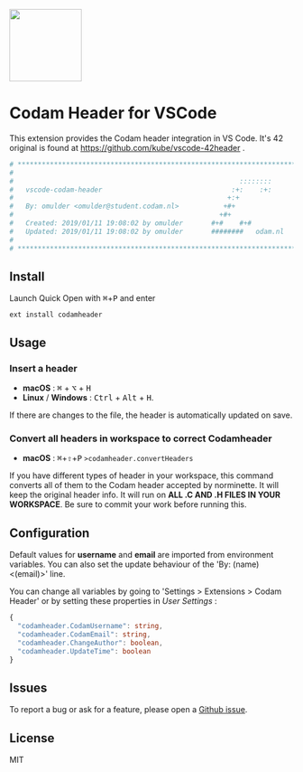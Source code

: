 <img
  src="https://raw.githubusercontent.com/oscarmulder/vscode-codam-header/master/codam.png" 
  width=128>

# Codam Header for VSCode
      
This extension provides the Codam header integration in VS Code. It's 42 original is found at https://github.com/kube/vscode-42header .

```bash
# ************************************************************************** #
#                                                                            #
#                                                        ::::::::            #
#   vscode-codam-header                                :+:    :+:            #
#                                                     +:+                    #
#   By: omulder <omulder@student.codam.nl>           +#+                     #
#                                                   +#+                      #
#   Created: 2019/01/11 19:08:02 by omulder       #+#    #+#                 #
#   Updated: 2019/01/11 19:08:02 by omulder       ########   odam.nl         #
#                                                                            #
# ************************************************************************** #
```

## Install

Launch Quick Open with <kbd>⌘</kbd>+<kbd>P</kbd> and enter
```
ext install codamheader
```

## Usage

### Insert a header
 - **macOS** : <kbd>⌘</kbd> + <kbd>⌥</kbd> + <kbd>H</kbd>
 - **Linux** / **Windows** : <kbd>Ctrl</kbd> + <kbd>Alt</kbd> + <kbd>H</kbd>.

If there are changes to the file, the header is automatically updated on save.

### Convert all headers in workspace to correct Codamheader
- **macOS** : <kbd>⌘</kbd>+<kbd>⇧</kbd>+<kbd>P</kbd> `>codamheader.convertHeaders`

If you have different types of header in your workspace, this command converts
all of them to the Codam header accepted by norminette. It will keep the original
header info. It will run on **ALL .C AND .H FILES IN YOUR WORKSPACE**. Be sure to commit your work before running this.

## Configuration

Default values for **username** and **email** are imported from environment variables.
You can also set the update behaviour of the 'By: (name) <(email)>' line.

You can change all variables by going to 'Settings > Extensions > Codam Header' or by setting these properties in *User Settings* :

```ts
{
  "codamheader.CodamUsername": string,
  "codamheader.CodamEmail": string,
  "codamheader.ChangeAuthor": boolean,
  "codamheader.UpdateTime": boolean
}
```

## Issues

To report a bug or ask for a feature, please open a [Github issue](https://github.com/OscarMulder/vscode-codam-header/issues).


## License

MIT
